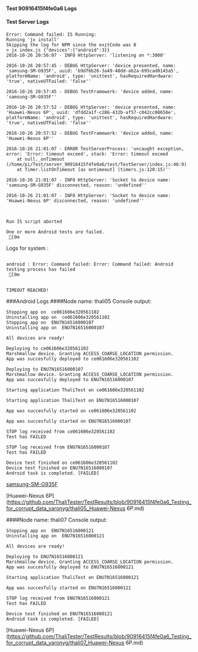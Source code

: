 #### Test 90916415f4fe0a6 Logs

#### Test Server Logs
```
Error: Command failed: IS Running:
Running 'jx install'
Skipping the log for NPM since the exitCode was 0
> jx index.js {"devices":{"android":3}}
2016-10-26 20:56:07 - INFO HttpServer: 'listening on *:3000'

2016-10-26 20:57:45 - DEBUG HttpServer: 'device presented, name: 'samsung-SM-G935F', uuid: 'b9df6b26-3a49-48dd-ab2a-695cad0145a5', platformName: 'android', type: 'unittest', hasRequiredHardware: 'true', nativeUTFailed: 'false''

2016-10-26 20:57:45 - DEBUG TestFramework: 'device added, name: 'samsung-SM-G935F''

2016-10-26 20:57:52 - DEBUG HttpServer: 'device presented, name: 'Huawei-Nexus 6P', uuid: 'dfdd2a1f-c286-432b-af57-c042cc08658e', platformName: 'android', type: 'unittest', hasRequiredHardware: 'true', nativeUTFailed: 'false''

2016-10-26 20:57:52 - DEBUG TestFramework: 'device added, name: 'Huawei-Nexus 6P''

2016-10-26 21:01:07 - ERROR TestServerProcess: 'uncaught exception, error: 'Error: timeout exceed', stack: 'Error: timeout exceed
    at null._onTimeout (/home/pi/Test/server_90916415f4fe0a6/test/TestServer/index.js:46:9)
    at Timer.listOnTimeout [as ontimeout] (timers.js:120:15)''

2016-10-26 21:01:07 - INFO HttpServer: 'Socket to device name: 'samsung-SM-G935F' disconnected, reason: 'undefined''

2016-10-26 21:01:07 - INFO HttpServer: 'Socket to device name: 'Huawei-Nexus 6P' disconnected, reason: 'undefined''


 
Run IS script aborted
 
One or more Android tests are failed.
 [0m

```


Logs for system : 
```

android : Error: Command failed: Error: Command failed: Android testing process has failed
 [0m


TIMEOUT REACHED!
```
###Android Logs
####Node name: thali05
Console output:
```
Stopping app on  ce061606e320561102
Uninstalling app on  ce061606e320561102
Stopping app on  ENU7N16516000107
Uninstalling app on  ENU7N16516000107

All devices are ready!

Deploying to ce061606e320561102
Marshmallow device. Granting ACCESS_COARSE_LOCATION permission.
App was succesfully deployed to ce061606e320561102

Deploying to ENU7N16516000107
Marshmallow device. Granting ACCESS_COARSE_LOCATION permission.
App was succesfully deployed to ENU7N16516000107

Starting application ThaliTest on ce061606e320561102

Starting application ThaliTest on ENU7N16516000107

App was succesfully started on ce061606e320561102

App was succesfully started on ENU7N16516000107

STOP log received from ce061606e320561102
Test has FAILED

STOP log received from ENU7N16516000107
Test has FAILED

Device test finished on ce061606e320561102 
Device test finished on ENU7N16516000107 
Android task is completed. [FAILED]
```
[samsung-SM-G935F](https://github.com/ThaliTester/TestResults/blob/90916415f4fe0a6_Testing_for_corrupt_data_yaronyg/thali05_samsung-SM-G935F.md)

[Huawei-Nexus 6P](https://github.com/ThaliTester/TestResults/blob/90916415f4fe0a6_Testing_for_corrupt_data_yaronyg/thali05_Huawei-Nexus 6P.md)

####Node name: thali07
Console output:
```
Stopping app on  ENU7N16516000121
Uninstalling app on  ENU7N16516000121

All devices are ready!

Deploying to ENU7N16516000121
Marshmallow device. Granting ACCESS_COARSE_LOCATION permission.
App was succesfully deployed to ENU7N16516000121

Starting application ThaliTest on ENU7N16516000121

App was succesfully started on ENU7N16516000121

STOP log received from ENU7N16516000121
Test has FAILED

Device test finished on ENU7N16516000121 
Android task is completed. [FAILED]
```
[Huawei-Nexus 6P](https://github.com/ThaliTester/TestResults/blob/90916415f4fe0a6_Testing_for_corrupt_data_yaronyg/thali07_Huawei-Nexus 6P.md)




